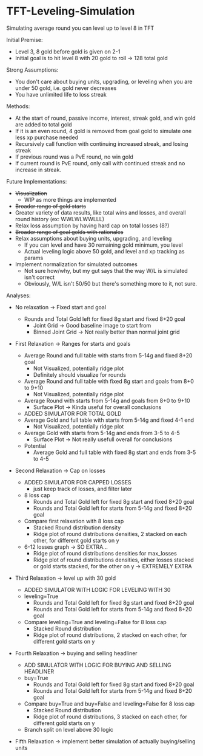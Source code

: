 # TFT-Leveling-Simulation
Simulating average round you can level up to level 8 in TFT

Initial Premise:
- Level 3, 8 gold before gold is given on 2-1
- Initial goal is to hit level 8 with 20 gold to roll -> 128 total gold

Strong Assumptions:
- You don't care about buying units, upgrading, or leveling when you are under 50 gold, i.e. gold never decreases
- You have unlimited life to loss streak

Methods:
- At the start of round, passive income, interest, streak gold, and win gold are added to total gold
- If it is an even round, 4 gold is removed from goal gold to simulate one less xp purchase needed
- Recursively call function with continuing increased streak, and losing streak
- If previous round was a PvE round, no win gold
- If current round is PvE round, only call with continued streak and no increase in streak.

Future Implementations:
- ~~Visualization~~
  - WIP as more things are implemented
- ~~Broader range of gold starts~~
- Greater variety of data results, like total wins and losses, and overall round history (ex: WWLWLWWLLL)
- Relax loss assumption by having hard cap on total losses (8?)
- ~~Broader range of goal golds with rationales~~
- Relax assumptions about buying units, upgrading, and leveling
  - If you can level and have 30 remaining gold minimum, you level
  - Actual leveling logic above 50 gold, and level and xp tracking as params
- Implement normalization for simulated outcomes
  - Not sure how/why, but my gut says that the way W/L is simulated isn't correct
  - Obviously, W/L isn't 50/50 but there's something more to it, not sure.

Analyses:
- No relaxation -> Fixed start and goal
  - Rounds and Total Gold left for fixed 8g start and fixed 8+20 goal
    - Joint Grid -> Good baseline image to start from
    - Binned Joint Grid -> Not really better than normal joint grid

- First Relaxation -> Ranges for starts and goals
  - Average Round and full table with starts from 5-14g and fixed 8+20 goal
    - Not Visualized, potentially ridge plot
    - Definitely should visualize for rounds
  - Average Round and full table with fixed 8g start and goals from 8+0 to 9+10
    - Not Visualized, potentially ridge plot
  - Average Round with starts from 5-14g and goals from 8+0 to 9+10
    - Surface Plot -> Kinda useful for overall conclusions
  - ADDED SIMULATOR FOR TOTAL GOLD
  - Average Gold and full table with starts from 5-14g and fixed 4-1 end
    - Not Visualized, potentially ridge plot
  - Average Gold with starts from 5-14g and ends from 3-5 to 4-5
    - Surface Plot -> Not really usefull overall for conclusions
  - Potential
    - Average Gold and full table with fixed 8g start and ends from 3-5 to 4-5

- Second Relaxation -> Cap on losses
  - ADDED SIMULATOR FOR CAPPED LOSSES
    - just keep track of losses, and filter later
  - 8 loss cap
    - Rounds and Total Gold left for fixed 8g start and fixed 8+20 goal
    - Rounds and Total Gold left for starts from 5-14g and fixed 8+20 goal
  - Compare first relaxation with 8 loss cap
    - Stacked Round distribution density
    - Ridge plot of round distributions densities, 2 stacked on each other, for different gold starts on y
  - 6-12 losses graph -> SO EXTRA...
    - Ridge plot of round distributions densities for max_losses
    - Ridge plot of round distributions densities, either losses stacked or gold starts stacked, for the other on y -> EXTREMELY EXTRA

- Third Relaxation -> level up with 30 gold
  - ADDED SIMULATOR WITH LOGIC FOR LEVELING WITH 30
  - leveling=True
    - Rounds and Total Gold left for fixed 8g start and fixed 8+20 goal
    - Rounds and Total Gold left for starts from 5-14g and fixed 8+20 goal
  - Compare leveling=True and leveling=False for 8 loss cap
    - Stacked Round distribution
    - Ridge plot of round distributions, 2 stacked on each other, for different gold starts on y

- Fourth Relaxation -> buying and selling headliner
  - ADD SIMULATOR WITH LOGIC FOR BUYING AND SELLING HEADLINER
  - buy=True
    - Rounds and Total Gold left for fixed 8g start and fixed 8+20 goal
    - Rounds and Total Gold left for starts from 5-14g and fixed 8+20 goal
  - Compare buy=True and buy=False and leveling=False for 8 loss cap
    - Stacked Round distribution
    - Ridge plot of round distributions, 3 stacked on each other, for different gold starts on y
  - Branch split on level above 30 logic

- Fifth Relaxation -> implement better simulation of actually buying/selling units


